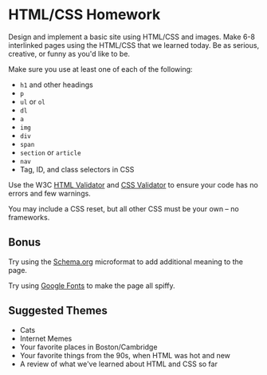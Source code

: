 # HTML/CSS Homework

Design and implement a basic site using HTML/CSS and images. Make 6-8 interlinked pages using the HTML/CSS that we learned today. Be as serious, creative, or funny as you'd like to be.

Make sure you use at least one of each of the following:

* `h1` and other headings
* `p`
* `ul` or `ol`
* `dl`
* `a`
* `img`
* `div`
* `span`
* `section` or `article`
* `nav`
* Tag, ID, and class selectors in CSS

Use the W3C [HTML Validator](http://validator.w3.org/) and [CSS Validator](http://jigsaw.w3.org/css-validator/) to ensure your code has no errors and few warnings. 

You may include a CSS reset, but all other CSS must be your own &ndash; no frameworks.

## Bonus

Try using the [Schema.org](http://schema.org) microformat to add additional meaning to the page. 

Try using [Google Fonts](http://google.com/fonts) to make the page all spiffy. 

## Suggested Themes

* Cats
* Internet Memes
* Your favorite places in Boston/Cambridge
* Your favorite things from the 90s, when HTML was hot and new
* A review of what we've learned about HTML and CSS so far
